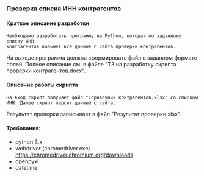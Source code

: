 ### Проверка списка ИНН контрагентов

#### Краткое описание разработки

	Необходимо разработать программу на Python, которая по заданному списку ИНН 
	контрагентов возьмет все данные с сайта проверки контрагентов.  
На выходе программа должна сформировать файл в заданном формате полей. 
Полное описание см. в файле "ТЗ на разработку скрипта проверки контрагентов.docx".  

#### Описание работы скрипта
	На вход скрипт получает файл "Справочник контрагентов.xlsx" со списком ИНН. Далее скрипт парсит данные с сайта.  
Результат проверки записывает в файл "Результат проверки.xlsx".  

#### Требования:
- python 3.x
- webdriver (chromedriver.exe) https://chromedriver.chromium.org/downloads
- openpyxl
- datetime



